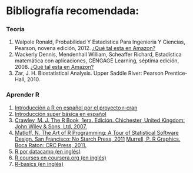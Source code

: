 # Bibliografía recomendada:

### Teoría
1. Walpole Ronald, Probabilidad Y Estadistica Para Ingenieria Y Ciencias, Pearson, novena edición, 2012. [¿Qué tal esta en Amazon?](https://www.amazon.com.mx/s/ref=nb_sb_noss?__mk_es_MX=%C3%85M%C3%85%C5%BD%C3%95%C3%91&url=search-alias%3Daps&field-keywords=estadistica+walpole+&rh=i%3Aaps%2Ck%3Aestadistica+walpole+)
2. Wackerly Dennis, Mendenhall William, Scheaffer Richard, Estadística matemática con aplicaciones, CENGAGE Learning, séptima edición, 2008. [¿Qué tal esta en Amazon?](https://www.amazon.com.mx/s/ref=nb_sb_noss?__mk_es_MX=%C3%85M%C3%85%C5%BD%C3%95%C3%91&url=search-alias%3Daps&field-keywords=estadistica+matematica+con+aplicaciones+wackerly)
3. Zar, J. H. Biostatistical Analysis. Upper Saddle River: Pearson Prentice-Hall, 2010.

### Aprender R

1. [Introducciòn a R en español por el proyecto r-cran](https://cran.r-project.org/doc/contrib/R-intro-1.1.0-espanol.1.pdf)
2. [Introducción super básica en español](http://www.fundacionsadosky.org.ar/mailings/pcd/intro.html)
3. [Crawley, M. J. The R Book, 1era. Edición. Chichester, United Kingdom: John Wiley & Sons, Ltd, 2007.](ftp://ftp.tuebingen.mpg.de/pub/kyb/bresciani/Crawley%20-%20The%20R%20Book.pdf)
4. [Matloff, N. The Art of R Programming: A Tour of Statistical Software Design. San Francisco: No Starch Press, 2011](http://diytranscriptomics.com/Reading/files/The%20Art%20of%20R%20Programming.pdf)
[Murrell, P. R Graphics. Boca Raton: CRC Press, 2011.](https://www.amazon.com/Graphics-Second-Chapman-Hall-CRC/dp/1439831769)
5. [R por datacamp (en inglés)](https://www.datacamp.com/courses/free-introduction-to-r)
6. [R courses en coursera.org (en inglés)](https://www.coursera.org/courses?query=r) 
7. [R-basics (en inglés)](https://www.udemy.com/r-basics/)
